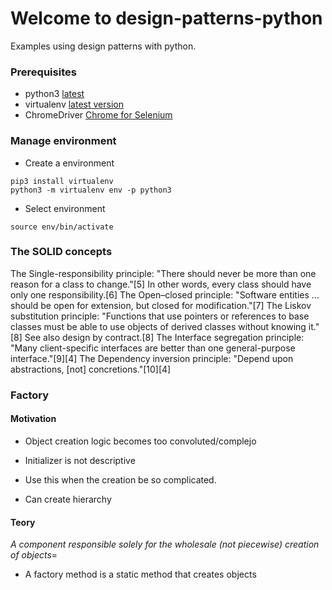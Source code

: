 # Welcome to design-patterns-python

Examples using design patterns with python.


### Prerequisites

* python3 [latest](https://www.python.org/downloads/)
* virtualenv [latest version](https://virtualenv.pypa.io/en/latest/)
* ChromeDriver [Chrome for Selenium](https://chromedriver.chromium.org/)


### Manage environment

* Create a environment
```
pip3 install virtualenv
python3 -m virtualenv env -p python3
```

* Select environment
```
source env/bin/activate
```


### The SOLID concepts

The Single-responsibility principle: "There should never be more than one reason for a class to change."[5] In other words, every class should have only one responsibility.[6]
The Open–closed principle: "Software entities ... should be open for extension, but closed for modification."[7]
The Liskov substitution principle: "Functions that use pointers or references to base classes must be able to use objects of derived classes without knowing it."[8] See also design by contract.[8]
The Interface segregation principle: "Many client-specific interfaces are better than one general-purpose interface."[9][4]
The Dependency inversion principle: "Depend upon abstractions, [not] concretions."[10][4]


### Factory
#### Motivation
* Object creation logic becomes too convoluted/complejo
* Initializer is not descriptive

* Use this when the creation be so complicated.
* Can create hierarchy

#### Teory
 _A component responsible solely for the wholesale (not piecewise) creation of objects_=

 * A factory method is a static method that creates objects
